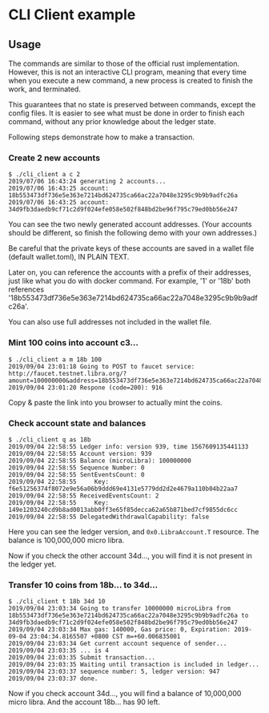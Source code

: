# CLI Client example

## Usage

The commands are similar to those of the official rust implementation. However, this is not an interactive CLI program, meaning that every time when you execute a new command, a new process is created to finish the work, and terminated.

This guarantees that no state is preserved between commands, except the config files. It is easier to see what must be done in order to finish each command, without any prior knowledge about the ledger state.

Following steps demonstrate how to make a transaction.

### Create 2 new accounts

```
$ ./cli_client a c 2
2019/07/06 16:43:24 generating 2 accounts...
2019/07/06 16:43:25 account: 18b553473df736e5e363e7214bd624735ca66ac22a7048e3295c9b9b9adfc26a
2019/07/06 16:43:25 account: 34d9fb3daedb9cf71c2d9f024efe058e502f848bd2be96f795c79ed0bb56e247
```

You can see the two newly generated account addresses. (Your accounts should be different, so finish the following demo with your own addresses.)

Be careful that the private keys of these accounts are saved in a wallet file (default wallet.toml), IN PLAIN TEXT. 

Later on, you can reference the accounts with a prefix of their addresses, just like what you do with docker command. For example, '1' or '18b' both references '18b553473df736e5e363e7214bd624735ca66ac22a7048e3295c9b9b9adfc26a'. 

You can also use full addresses not included in the wallet file. 

### Mint 100 coins into account c3...

```
$ ./cli_client a m 18b 100
2019/09/04 23:01:18 Going to POST to faucet service: http://faucet.testnet.libra.org/?amount=100000000&address=18b553473df736e5e363e7214bd624735ca66ac22a7048e3295c9b9b9adfc26a
2019/09/04 23:01:20 Respone (code=200): 916
```

Copy & paste the link into you browser to actually mint the coins. 

### Check account state and balances

```
$ ./cli_client q as 18b
2019/09/04 22:58:55 Ledger info: version 939, time 1567609135441133
2019/09/04 22:58:55 Account version: 939
2019/09/04 22:58:55 Balance (microLibra): 100000000
2019/09/04 22:58:55 Sequence Number: 0
2019/09/04 22:58:55 SentEventsCount: 0
2019/09/04 22:58:55     Key: f6e51256374f8072e9e56a06b9ddd69e4131e5779dd2d2e4679a110b04b22aa7
2019/09/04 22:58:55 ReceivedEventsCount: 2
2019/09/04 22:58:55     Key: 149e1203240cd9b8ad0013abb0ff3e65f85decca62a65b871bed7cf9855dc6cc
2019/09/04 22:58:55 DelegatedWithdrawalCapability: false
```

Here you can see the ledger version, and `0x0.LibraAccount.T` resource. The balance is 100,000,000 micro libra. 

Now if you check the other account 34d..., you will find it is not present in the ledger yet.

### Transfer 10 coins from 18b... to 34d...

```
$ ./cli_client t 18b 34d 10
2019/09/04 23:03:34 Going to transfer 10000000 microLibra from 18b553473df736e5e363e7214bd624735ca66ac22a7048e3295c9b9b9adfc26a to 34d9fb3daedb9cf71c2d9f024efe058e502f848bd2be96f795c79ed0bb56e247
2019/09/04 23:03:34 Max gas: 140000, Gas price: 0, Expiration: 2019-09-04 23:04:34.8165507 +0800 CST m=+60.006835001
2019/09/04 23:03:34 Get current account sequence of sender...
2019/09/04 23:03:35 ... is 4
2019/09/04 23:03:35 Submit transaction...
2019/09/04 23:03:35 Waiting until transaction is included in ledger...
2019/09/04 23:03:37 sequence number: 5, ledger version: 947
2019/09/04 23:03:37 done.
```

Now if you check account 34d..., you will find a balance of 10,000,000 micro libra. And the account 18b... has 90 left.
